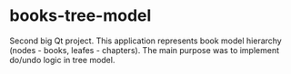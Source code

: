 # books-tree-model
Second big Qt project. 
This application represents book model hierarchy (nodes - books, leafes - chapters). 
The main purpose was to implement do/undo logic in tree model.
